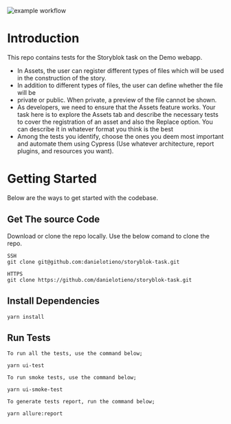 ![example workflow](https://github.com/danielotieno/storyblok-task/actions/workflows/main.yml/badge.svg)

# Introduction

This repo contains tests for the Storyblok task on the Demo webapp.

- In Assets, the user can register different types of files which will be used in the
  construction of the story.
- In addition to different types of files, the user can define whether the file will be
- private or public. When private, a preview of the file cannot be shown.
- As developers, we need to ensure that the Assets feature works. Your task here is to
  explore the Assets tab and describe the necessary tests to cover the registration of an
  asset and also the Replace option. You can describe it in whatever format you think is the
  best
- Among the tests you identify, choose the ones you deem most important and automate
  them using Cypress (Use whatever architecture, report plugins, and resources you want).

# Getting Started

Below are the ways to get started with the codebase.

## Get The source Code
Download or clone the repo locally. Use the below comand to clone the repo.

```
SSH
git clone git@github.com:danielotieno/storyblok-task.git
```

```
HTTPS
git clone https://github.com/danielotieno/storyblok-task.git
```

## Install Dependencies
```
yarn install
```

## Run Tests

```
To run all the tests, use the command below;

yarn ui-test
```

```
To run smoke tests, use the command below;

yarn ui-smoke-test
```

```
To generate tests report, run the command below;

yarn allure:report
```


